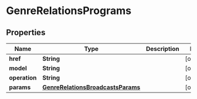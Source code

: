 

# GenreRelationsPrograms

## Properties

Name | Type | Description | Notes
------------ | ------------- | ------------- | -------------
**href** | **String** |  |  [optional]
**model** | **String** |  |  [optional]
**operation** | **String** |  |  [optional]
**params** | [**GenreRelationsBroadcastsParams**](GenreRelationsBroadcastsParams.md) |  |  [optional]



